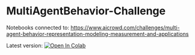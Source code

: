 # MultiAgentBehavior-Challenge
Notebooks connected to:
https://www.aicrowd.com/challenges/multi-agent-behavior-representation-modeling-measurement-and-applications

Latest version:
[![Open In Colab](https://colab.research.google.com/assets/colab-badge.svg)](https://github.com/JensBlack/MultiAgentBehavior-Challenge/blob/main/MABe_Task_1_Classical_Classification_v0_2.ipynb)
